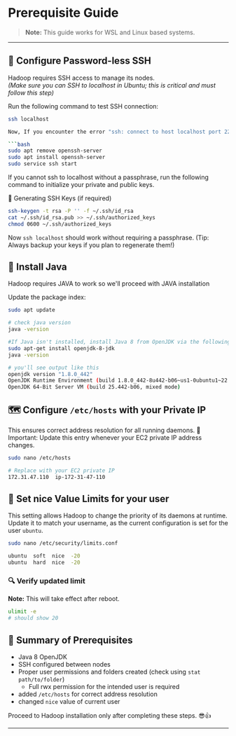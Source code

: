 # Prerequisite Guide

> **Note:** This guide works for WSL and Linux based systems.

---

## 🔑 Configure Password-less SSH

Hadoop requires SSH access to manage its nodes.  
_(Make sure you can SSH to localhost in Ubuntu; this is critical and must follow this step)_

Run the following command to test SSH connection:

````bash
ssh localhost

Now, If you encounter the error "ssh: connect to host localhost port 22: Connection refused", run the following commands:

```bash
sudo apt remove openssh-server
sudo apt install openssh-server
sudo service ssh start
````

If you cannot ssh to localhost without a passphrase, run the following command to initialize your private and public keys.

🔐 Generating SSH Keys (if required)

```bash
ssh-keygen -t rsa -P '' -f ~/.ssh/id_rsa
cat ~/.ssh/id_rsa.pub >> ~/.ssh/authorized_keys
chmod 0600 ~/.ssh/authorized_keys
```

Now `ssh localhost` should work without requiring a passphrase.
(Tip: Always backup your keys if you plan to regenerate them!)

## 🧰 Install Java

Hadoop requires JAVA to work so we'll proceed with JAVA installation

Update the package index:

```bash
sudo apt update

# check java version
java -version

#If Java isn't installed, install Java 8 from OpenJDK via the following command:
sudo apt-get install openjdk-8-jdk
java -version

# you'll see output like this
openjdk version "1.8.0_442"
OpenJDK Runtime Environment (build 1.8.0_442-8u442-b06~us1-0ubuntu1~22.04-b06)
OpenJDK 64-Bit Server VM (build 25.442-b06, mixed mode)
```

## 🗺️ Configure `/etc/hosts` with your Private IP

This ensures correct address resolution for all running daemons.
📌 Important: Update this entry whenever your EC2 private IP address changes.

```bash
sudo nano /etc/hosts

# Replace with your EC2 private IP
172.31.47.110  ip-172-31-47-110
```

## 🔧 Set nice Value Limits for your user

This setting allows Hadoop to change the priority of its daemons at runtime. Update it to match your username, as the current configuration is set for the user `ubuntu`.

```bash
sudo nano /etc/security/limits.conf

ubuntu  soft  nice  -20
ubuntu  hard  nice  -20
```

### 🔍 Verify updated limit

**Note:** This will take effect after reboot.

```bash
ulimit -e
# should show 20
```

## 🧰 Summary of Prerequisites

- Java 8 OpenJDK
- SSH configured between nodes
- Proper user permissions and folders created (check using `stat path/to/folder`)
  - Full rwx permission for the intended user is required
- added `/etc/hosts` for correct address resolution
- changed `nice` value of current user

Proceed to Hadoop installation only after completing these steps. 😎👍

---
